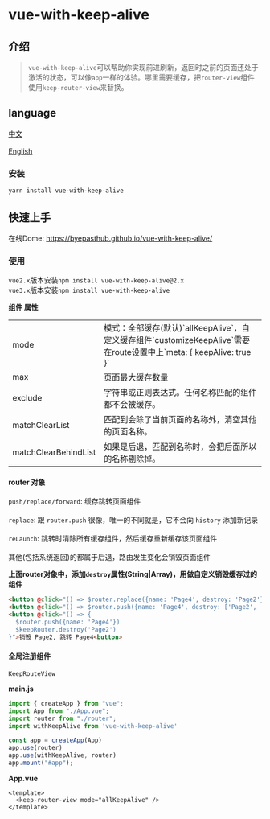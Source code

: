 # vue-with-keep-alive

## 介绍
>`vue-with-keep-alive`可以帮助你实现前进刷新，返回时之前的页面还处于激活的状态，可以像`app`一样的体验。哪里需要缓存，把`router-view`组件使用`keep-router-view`来替换。

## language
<a href="./README.md">中文</a></br>  
<a href="./README_en-US.md">English</a>

### 安装
```
yarn install vue-with-keep-alive
```

## 快速上手
在线Dome: <a href="https://byepasthub.github.io/vue-with-keep-alive/">https://byepasthub.github.io/vue-with-keep-alive/</a>

### 使用
`vue2.x`版本安装`npm install vue-with-keep-alive@2.x`</br>
`vue3.x`版本安装`npm install vue-with-keep-alive`

**组件 属性**
<table class="table table-bordered table-striped table-condensed">
  <tr>
    <td>mode</td>
	  <td>模式：全部缓存(默认)`allKeepAlive`，自定义缓存组件`customizeKeepAlive`需要在route设置中上`meta: { keepAlive: true }`</td>
  </tr>
  <tr>
    <td>max</td>
	  <td>页面最大缓存数量</td>
  </tr>
  <tr>
    <td>exclude</td>
	  <td>字符串或正则表达式。任何名称匹配的组件都不会被缓存。</td>
  </tr>
  <tr>
    <td>matchClearList</td>
	  <td>匹配到会除了当前页面的名称外，清空其他的页面名称。</td>
  </tr>
  <tr>
    <td>matchClearBehindList</td>
	  <td>如果是后退，匹配到名称时，会把后面所以的名称剔除掉。</td>
  </tr>
</table>

#### router 对象
`push/replace/forward`: 缓存跳转页面组件</br>  
`replace`: 跟 `router.push` 很像，唯一的不同就是，它不会向 `history` 添加新记录</br>  
`reLaunch`: 跳转时清除所有缓存组件，然后缓存重新缓存该页面组件</br>  
其他(包括系统返回)的都属于后退，路由发生变化会销毁页面组件</br>

**上面router对象中，添加`destroy`属性(String|Array)，用做自定义销毁缓存过的组件**
```html
<button @click="() => $router.replace({name: 'Page4', destroy: 'Page2'})">销毁 Page2, 跳转 Page4<button>
<button @click="() => $router.push({name: 'Page4', destroy: ['Page2', 'Page3']})">销毁 Page2、Page3, 跳转 Page4<button>
<button @click="() => {
  $router.push({name: 'Page4'})
  $keepRouter.destroy('Page2')
}">销毁 Page2, 跳转 Page4<button>
```

#### 全局注册组件
`KeepRouteView`

**main.js**
```js
import { createApp } from "vue";
import App from "./App.vue";
import router from "./router";
import withKeepAlive from 'vue-with-keep-alive'

const app = createApp(App)
app.use(router)
app.use(withKeepAlive, router)
app.mount("#app");
```

**App.vue**
```vue
<template>
  <keep-router-view mode="allKeepAlive" />
</template>
```